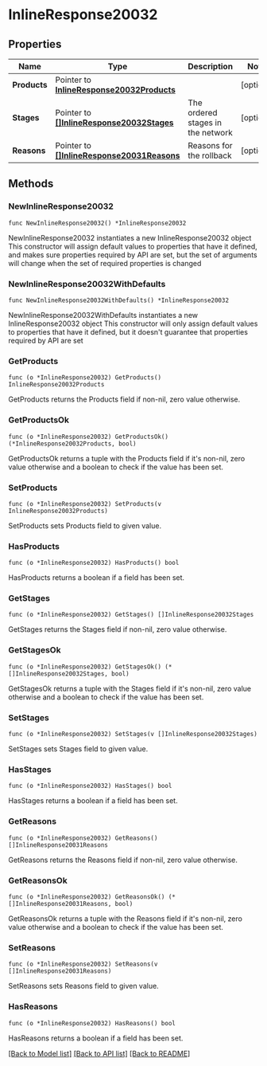 # InlineResponse20032

## Properties

Name | Type | Description | Notes
------------ | ------------- | ------------- | -------------
**Products** | Pointer to [**InlineResponse20032Products**](InlineResponse20032Products.md) |  | [optional] 
**Stages** | Pointer to [**[]InlineResponse20032Stages**](InlineResponse20032Stages.md) | The ordered stages in the network | [optional] 
**Reasons** | Pointer to [**[]InlineResponse20031Reasons**](InlineResponse20031Reasons.md) | Reasons for the rollback | [optional] 

## Methods

### NewInlineResponse20032

`func NewInlineResponse20032() *InlineResponse20032`

NewInlineResponse20032 instantiates a new InlineResponse20032 object
This constructor will assign default values to properties that have it defined,
and makes sure properties required by API are set, but the set of arguments
will change when the set of required properties is changed

### NewInlineResponse20032WithDefaults

`func NewInlineResponse20032WithDefaults() *InlineResponse20032`

NewInlineResponse20032WithDefaults instantiates a new InlineResponse20032 object
This constructor will only assign default values to properties that have it defined,
but it doesn't guarantee that properties required by API are set

### GetProducts

`func (o *InlineResponse20032) GetProducts() InlineResponse20032Products`

GetProducts returns the Products field if non-nil, zero value otherwise.

### GetProductsOk

`func (o *InlineResponse20032) GetProductsOk() (*InlineResponse20032Products, bool)`

GetProductsOk returns a tuple with the Products field if it's non-nil, zero value otherwise
and a boolean to check if the value has been set.

### SetProducts

`func (o *InlineResponse20032) SetProducts(v InlineResponse20032Products)`

SetProducts sets Products field to given value.

### HasProducts

`func (o *InlineResponse20032) HasProducts() bool`

HasProducts returns a boolean if a field has been set.

### GetStages

`func (o *InlineResponse20032) GetStages() []InlineResponse20032Stages`

GetStages returns the Stages field if non-nil, zero value otherwise.

### GetStagesOk

`func (o *InlineResponse20032) GetStagesOk() (*[]InlineResponse20032Stages, bool)`

GetStagesOk returns a tuple with the Stages field if it's non-nil, zero value otherwise
and a boolean to check if the value has been set.

### SetStages

`func (o *InlineResponse20032) SetStages(v []InlineResponse20032Stages)`

SetStages sets Stages field to given value.

### HasStages

`func (o *InlineResponse20032) HasStages() bool`

HasStages returns a boolean if a field has been set.

### GetReasons

`func (o *InlineResponse20032) GetReasons() []InlineResponse20031Reasons`

GetReasons returns the Reasons field if non-nil, zero value otherwise.

### GetReasonsOk

`func (o *InlineResponse20032) GetReasonsOk() (*[]InlineResponse20031Reasons, bool)`

GetReasonsOk returns a tuple with the Reasons field if it's non-nil, zero value otherwise
and a boolean to check if the value has been set.

### SetReasons

`func (o *InlineResponse20032) SetReasons(v []InlineResponse20031Reasons)`

SetReasons sets Reasons field to given value.

### HasReasons

`func (o *InlineResponse20032) HasReasons() bool`

HasReasons returns a boolean if a field has been set.


[[Back to Model list]](../README.md#documentation-for-models) [[Back to API list]](../README.md#documentation-for-api-endpoints) [[Back to README]](../README.md)


